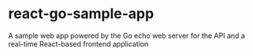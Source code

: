 # react-go-sample-app
A sample web app powered by the Go echo web server for the API and a real-time React-based frontend application
